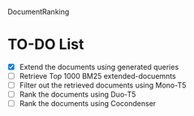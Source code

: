 DocumentRanking

# TO-DO List

- [x] Extend the documents using generated queries
- [ ] Retrieve Top 1000 BM25 extended-docuemnts
- [ ] Filter out the retrieved documents using Mono-T5
- [ ] Rank the documents using Duo-T5
- [ ] Rank the documents using Cocondenser
